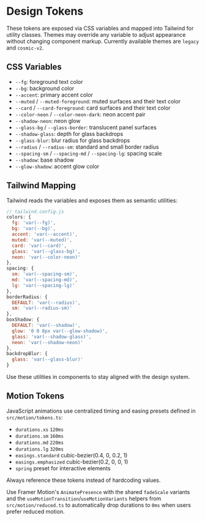 # Design Tokens

These tokens are exposed via CSS variables and mapped into Tailwind for
utility classes. Themes may override any variable to adjust appearance
without changing component markup. Currently available themes are `legacy`
and `cosmic-v2`.

## CSS Variables

- `--fg`: foreground text color
- `--bg`: background color
- `--accent`: primary accent color
- `--muted` / `--muted-foreground`: muted surfaces and their text color
- `--card` / `--card-foreground`: card surfaces and their text color
- `--color-neon` / `--color-neon-dark`: neon accent pair
- `--shadow-neon`: neon glow
- `--glass-bg` / `--glass-border`: translucent panel surfaces
- `--shadow-glass`: depth for glass backdrops
- `--glass-blur`: blur radius for glass backdrops
- `--radius` / `--radius-sm`: standard and small border radius
- `--spacing-sm` / `--spacing-md` / `--spacing-lg`: spacing scale
- `--shadow`: base shadow
- `--glow-shadow`: accent glow color

## Tailwind Mapping

Tailwind reads the variables and exposes them as semantic utilities:

```js
// tailwind.config.js
colors: {
  fg: 'var(--fg)',
  bg: 'var(--bg)',
  accent: 'var(--accent)',
  muted: 'var(--muted)',
  card: 'var(--card)',
  glass: 'var(--glass-bg)',
  neon: 'var(--color-neon)'
},
spacing: {
  sm: 'var(--spacing-sm)',
  md: 'var(--spacing-md)',
  lg: 'var(--spacing-lg)'
},
borderRadius: {
  DEFAULT: 'var(--radius)',
  sm: 'var(--radius-sm)'
},
boxShadow: {
  DEFAULT: 'var(--shadow)',
  glow: '0 0 8px var(--glow-shadow)',
  glass: 'var(--shadow-glass)',
  neon: 'var(--shadow-neon)'
},
backdropBlur: {
  glass: 'var(--glass-blur)'
}
```

Use these utilities in components to stay aligned with the design system.

## Motion Tokens

JavaScript animations use centralized timing and easing presets defined in
`src/motion/tokens.ts`:

- `durations.xs` `120ms`
- `durations.sm` `160ms`
- `durations.md` `220ms`
- `durations.lg` `320ms`
- `easings.standard` cubic-bezier(0.4, 0, 0.2, 1)
- `easings.emphasized` cubic-bezier(0.2, 0, 0, 1)
- `spring` preset for interactive elements

Always reference these tokens instead of hardcoding values.

Use Framer Motion's `AnimatePresence` with the shared `fadeScale` variants and the
`useMotionTransition`/`useMotionVariants` helpers from
`src/motion/reduced.ts` to automatically drop durations to `0ms` when users
prefer reduced motion.
